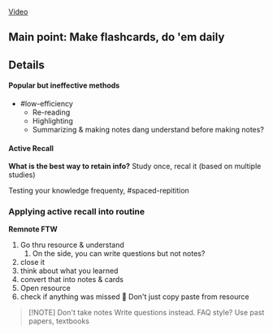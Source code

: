  [Video](https://www.youtube.com/watch?v=ukLnPbIffxE)

## Main point: Make flashcards, do 'em daily

## Details
#### Popular but ineffective methods
- #low-efficiency
	- Re-reading
	- Highlighting
	- Summarizing & making notes
		dang
		understand before making notes?


#### Active Recall
**What is the best way to retain info?** Study once, recal it  (based on multiple studies) 

Testing your knowledge
	frequenty, #spaced-repitition
	
### Applying active recall into routine 
**Remnote FTW**

1. Go thru resource & understand
	1. On the side, you can write questions but not notes?
2. close it
3. think about what you learned 
4. convert that into notes & cards
5. Open resource
6. check if anything was missed
🚫 Don't just copy paste from resource

> [!NOTE] Don't take notes
> Write questions instead. FAQ style?
> Use past papers, textbooks

 
